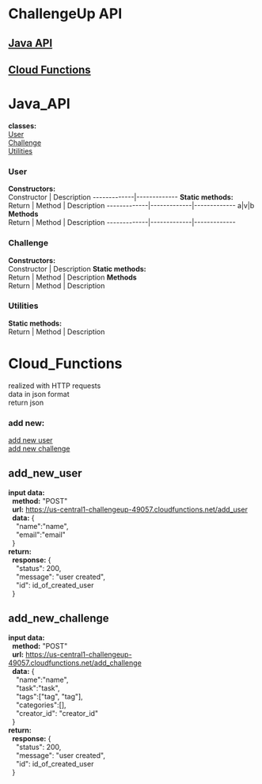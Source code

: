 # ChallengeUp API


## [Java API](#Java_API)
## [Cloud Functions](#Cloud_Functions)

# Java_API

**classes:**<br/>
[User](#User)<br/>
[Challenge](#Challenge)<br/>
[Utilities](#Utilities)<br/>

### User
**Constructors:** <br/>
Constructor | Description
-------------|-------------
**Static methods:** <br/>
Return | Method | Description
-------------|-------------|-------------
a|v|b
**Methods** <br/>
Return | Method | Description
-------------|-------------|-------------

### Challenge
**Constructors:** <br/>
Constructor | Description
**Static methods:** <br/>
Return | Method | Description
**Methods** <br/>
Return | Method | Description
### Utilities
**Static methods:** <br/>
Return | Method | Description

# Cloud_Functions

realized with HTTP requests<br/>
data in json format<br/>
return json

### add new:
[add new user](#add_new_user)<br/>
[add new challenge](#add_new_challenge)


## add_new_user
**input data:**<br/>
&nbsp;&nbsp;**method:** "POST"<br/>
&nbsp;&nbsp;**url:** https://us-central1-challengeup-49057.cloudfunctions.net/add_user<br/>
&nbsp;&nbsp;**data:** {<br/>
&nbsp;&nbsp;&nbsp;&nbsp;"name":"name",<br/>
&nbsp;&nbsp;&nbsp;&nbsp;"email":"email"<br/>
&nbsp;&nbsp;}<br/>
**return:**<br/>
&nbsp;&nbsp;**response:** {<br/>
&nbsp;&nbsp;&nbsp;&nbsp;"status": 200,<br/>
&nbsp;&nbsp;&nbsp;&nbsp;"message": "user created",<br/>
&nbsp;&nbsp;&nbsp;&nbsp;"id": id_of_created_user<br/>
&nbsp;&nbsp;}<br/>


## add_new_challenge
**input data:**<br/>
&nbsp;&nbsp;**method:** "POST"<br/>
&nbsp;&nbsp;**url:** https://us-central1-challengeup-49057.cloudfunctions.net/add_challenge<br/>
&nbsp;&nbsp;**data:** {<br/>
&nbsp;&nbsp;&nbsp;&nbsp;"name":"name",<br/>
&nbsp;&nbsp;&nbsp;&nbsp;"task":"task",<br/>
&nbsp;&nbsp;&nbsp;&nbsp;"tags":["tag", "tag"],<br/>
&nbsp;&nbsp;&nbsp;&nbsp;"categories":[],<br/>
&nbsp;&nbsp;&nbsp;&nbsp;"creator_id": "creator_id"<br/>
&nbsp;&nbsp;}<br/>
**return:**<br/>
&nbsp;&nbsp;**response:** {<br/>
&nbsp;&nbsp;&nbsp;&nbsp;"status": 200,<br/>
&nbsp;&nbsp;&nbsp;&nbsp;"message": "user created",<br/>
&nbsp;&nbsp;&nbsp;&nbsp;"id": id_of_created_user<br/>
&nbsp;&nbsp;}<br/>
